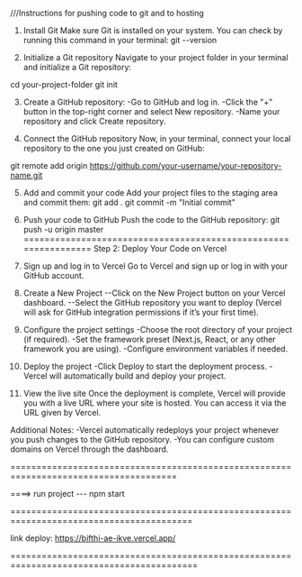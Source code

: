 
///Instructions for pushing code to git and to hosting
1. Install Git
Make sure Git is installed on your system. You can check by running this command in your terminal:
git --version

2. Initialize a Git repository
Navigate to your project folder in your terminal and initialize a Git repository:

cd your-project-folder
git init

3. Create a GitHub repository:
 -Go to GitHub and log in.
 -Click the "+" button in the top-right corner and select New repository.
 -Name your repository and click Create repository.

 4. Connect the GitHub repository
Now, in your terminal, connect your local repository to the one you just created on GitHub:

git remote add origin https://github.com/your-username/your-repository-name.git

5. Add and commit your code
Add your project files to the staging area and commit them:
git add .
git commit -m "Initial commit"

6. Push your code to GitHub
Push the code to the GitHub repository:
git push -u origin master
 ================================================================
 Step 2: Deploy Your Code on Vercel
 1. Sign up and log in to Vercel
 Go to Vercel and sign up or log in with your GitHub account.

 2. Create a New Project
 --Click on the New Project button on your Vercel dashboard.
 --Select the GitHub repository you want to deploy (Vercel will ask for GitHub integration permissions if it’s your first time).
 3. Configure the project settings
 -Choose the root directory of your project (if required).
 -Set the framework preset (Next.js, React, or any other framework you are using).
 -Configure environment variables if needed.

 4. Deploy the project
 -Click Deploy to start the deployment process.
 -Vercel will automatically build and deploy your project.

 5. View the live site
 Once the deployment is complete, Vercel will provide you with a live URL where your site is hosted. You can access it via the URL given by Vercel.

 Additional Notes:
 -Vercel automatically redeploys your project whenever you push changes to the GitHub repository.
 -You can configure custom domains on Vercel through the dashboard.


 ======================================================================================

====> run project
--- npm start 

=========================================================================================

link deploy: https://bifthi-ae-ikve.vercel.app/


==========================================================================================



